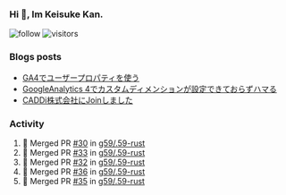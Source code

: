 ### Hi 👋, Im Keisuke Kan.

<!--
**9renpoto/9renpoto** is a ✨ _special_ ✨ repository because its `README.md` (this file) appears on your GitHub profile.

Here are some ideas to get you started:

- 🔭 I’m currently working on ...
- 🌱 I’m currently learning ...
- 👯 I’m looking to collaborate on ...
- 🤔 I’m looking for help with ...
- 💬 Ask me about ...
- 📫 How to reach me: ...
- 😄 Pronouns: ...
- ⚡ Fun fact: ...
-->

![follow](https://img.shields.io/github/followers/9renpoto?label=Follow&style=social)
![visitors](https://komarev.com/ghpvc/?username=9renpoto&label=Profile%20views&color=0e75b6&style=flat)

### Blogs posts

<!-- BLOG-POST-LIST:START -->
- [GA4でユーザープロパティを使う](https://9renpoto.dev/2021/02/21/google-analytics-4-user-properties/)
- [GoogleAnalytics 4でカスタムディメンションが設定できておらずハマる](https://9renpoto.dev/2021/02/13/google-analytics-4/)
- [CADDi株式会社にJoinしました](https://9renpoto.dev/2020/12/05/join/)
<!-- BLOG-POST-LIST:END -->

### Activity

<!--START_SECTION:activity-->
1. 🎉 Merged PR [#30](https://github.com/g59/.59-rust/pull/30) in [g59/.59-rust](https://github.com/g59/.59-rust)
2. 🎉 Merged PR [#33](https://github.com/g59/.59-rust/pull/33) in [g59/.59-rust](https://github.com/g59/.59-rust)
3. 🎉 Merged PR [#32](https://github.com/g59/.59-rust/pull/32) in [g59/.59-rust](https://github.com/g59/.59-rust)
4. 🎉 Merged PR [#36](https://github.com/g59/.59-rust/pull/36) in [g59/.59-rust](https://github.com/g59/.59-rust)
5. 🎉 Merged PR [#35](https://github.com/g59/.59-rust/pull/35) in [g59/.59-rust](https://github.com/g59/.59-rust)
<!--END_SECTION:activity-->

<!--START_SECTION:waka-->
<!--END_SECTION:waka-->